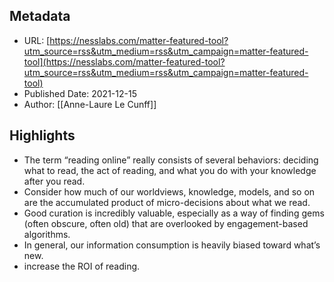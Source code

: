 ## Metadata
* URL: [https://nesslabs.com/matter-featured-tool?utm_source=rss&utm_medium=rss&utm_campaign=matter-featured-tool](https://nesslabs.com/matter-featured-tool?utm_source=rss&utm_medium=rss&utm_campaign=matter-featured-tool)
* Published Date: 2021-12-15
* Author: [[Anne-Laure Le Cunff]]

## Highlights
* The term “reading online” really consists of several behaviors: deciding what to read, the act of reading, and what you do with your knowledge after you read.
* Consider how much of our worldviews, knowledge, models, and so on are the accumulated product of micro-decisions about what we read.
* Good curation is incredibly valuable, especially as a way of finding gems (often obscure, often old) that are overlooked by engagement-based algorithms.
* In general, our information consumption is heavily biased toward what’s new.
* increase the ROI of reading.